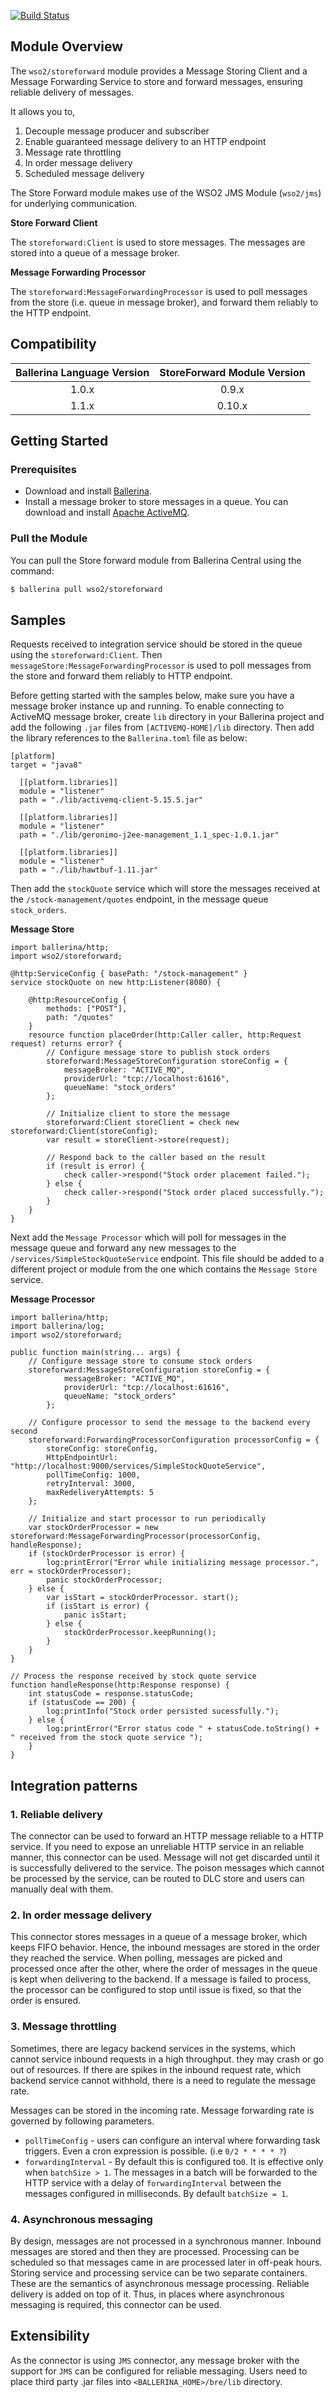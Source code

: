 [![Build Status](https://travis-ci.org/wso2-ballerina/module-storeforward.svg?branch=master)](https://travis-ci.org/wso2-ballerina/module-storeforward) 

## Module Overview

The `wso2/storeforward` module provides a Message Storing Client and a Message Forwarding Service to store and 
forward messages, ensuring reliable delivery of messages.

It allows you to,

1. Decouple message producer and subscriber
2. Enable guaranteed message delivery to an HTTP endpoint
3. Message rate throttling 
4. In order message delivery 
5. Scheduled message delivery 

The Store Forward module makes use of the WSO2 JMS Module (`wso2/jms`) for underlying communication.

**Store Forward Client**

The `storeforward:Client` is used to store messages. The messages are stored into a queue of a message broker. 

**Message Forwarding Processor**

The `storeforward:MessageForwardingProcessor` is used to poll messages from the store (i.e. queue in message broker), and 
forward them reliably to the HTTP endpoint. 

## Compatibility

|  Ballerina Language Version |   StoreForward Module Version   |
|:---------------------------:|:-------------------------------:|
|            1.0.x            |              0.9.x              |
|            1.1.x            |             0.10.x              |

## Getting Started

### Prerequisites

- Download and install [Ballerina](https://ballerinalang.org/downloads/).
- Install a message broker to store messages in a queue. You can download and install 
[Apache ActiveMQ](http://activemq.apache.org/getting-started.html).

### Pull the Module

You can pull the Store forward module from Ballerina Central using the command:

```bash
$ ballerina pull wso2/storeforward
```

## Samples

Requests received to integration service should be stored in the queue using the `storeforward:Client`. Then 
`messageStore:MessageForwardingProcessor` is used to poll messages from the store and forward them reliably to HTTP endpoint.

Before getting started with the samples below, make sure you have a message broker instance up and running.
To enable connecting to ActiveMQ message broker, create `lib` directory in your Ballerina project and add the 
following `.jar` files from `[ACTIVEMQ-HOME]/lib` directory. Then add the library references to the `Ballerina.toml` file as below:

```ballerina
[platform]
target = "java8"

  [[platform.libraries]]
  module = "listener"
  path = "./lib/activemq-client-5.15.5.jar"

  [[platform.libraries]]
  module = "listener"
  path = "./lib/geronimo-j2ee-management_1.1_spec-1.0.1.jar"

  [[platform.libraries]]
  module = "listener"
  path = "./lib/hawtbuf-1.11.jar"
```

Then add the `stockQuote` service which will store the messages received at the `/stock-management/quotes` 
endpoint, in the message queue `stock_orders`. 

**Message Store**

```ballerina
import ballerina/http;
import wso2/storeforward;

@http:ServiceConfig { basePath: "/stock-management" }
service stockQuote on new http:Listener(8080) {

    @http:ResourceConfig {
        methods: ["POST"],
        path: "/quotes"
    }
    resource function placeOrder(http:Caller caller, http:Request request) returns error? {
        // Configure message store to publish stock orders
        storeforward:MessageStoreConfiguration storeConfig = {
            messageBroker: "ACTIVE_MQ",
            providerUrl: "tcp://localhost:61616",
            queueName: "stock_orders"
        };

        // Initialize client to store the message
        storeforward:Client storeClient = check new storeforward:Client(storeConfig);
        var result = storeClient->store(request);

        // Respond back to the caller based on the result
        if (result is error) {
            check caller->respond("Stock order placement failed.");
        } else {
            check caller->respond("Stock order placed successfully.");
        }
    }
}
```

Next add the `Message Processor` which will poll for messages in the message queue and forward any new messages to the 
`/services/SimpleStockQuoteService` endpoint. This file should be added to a different project or module from the one which contains the 
`Message Store` service.

**Message Processor**

```ballerina
import ballerina/http;
import ballerina/log;
import wso2/storeforward;

public function main(string... args) {
    // Configure message store to consume stock orders
    storeforward:MessageStoreConfiguration storeConfig = {
            messageBroker: "ACTIVE_MQ",
            providerUrl: "tcp://localhost:61616",
            queueName: "stock_orders"
        };

    // Configure processor to send the message to the backend every second
    storeforward:ForwardingProcessorConfiguration processorConfig = {
        storeConfig: storeConfig,
        HttpEndpointUrl: "http://localhost:9000/services/SimpleStockQuoteService",
        pollTimeConfig: 1000,
        retryInterval: 3000,
        maxRedeliveryAttempts: 5
    };

    // Initialize and start processor to run periodically
    var stockOrderProcessor = new storeforward:MessageForwardingProcessor(processorConfig, handleResponse);
    if (stockOrderProcessor is error) {
        log:printError("Error while initializing message processor.", err = stockOrderProcessor);
        panic stockOrderProcessor;
    } else {
        var isStart = stockOrderProcessor. start();
        if (isStart is error) {
            panic isStart;
        } else {
            stockOrderProcessor.keepRunning();
        }
    }
}

// Process the response received by stock quote service 
function handleResponse(http:Response response) {
    int statusCode = response.statusCode;
    if (statusCode == 200) {
        log:printInfo("Stock order persisted sucessfully.");
    } else {
        log:printError("Error status code " + statusCode.toString() + " received from the stock quote service ");
    }
}
```

## Integration patterns 

### 1. Reliable delivery

The connector can be used to forward an HTTP message reliable to a HTTP service. If you need to expose an unreliable HTTP service
in an reliable manner, this connector can be used. Message will not get discarded until it is successfully delivered to the service. 
The poison messages which cannot be processed by the service, can be routed to DLC store and users can manually deal with them. 

### 2. In order message delivery 

This connector stores messages in a queue of a message broker, which keeps FIFO behavior. Hence, the inbound messages are stored
in the order they reached the service. When polling, messages are picked and processed once after the other, where the order
of messages in the queue is kept when delivering to the backend. If a message is failed to process, the processor can be configured
to stop until issue is fixed, so that the order is ensured.

### 3. Message throttling 

Sometimes, there are legacy backend services in the systems, which cannot service inbound requests in a high throughput. they may crash
or go out of resources. If there are spikes in the inbound request rate, which backend service cannot withhold, there is a need to regulate
the message rate. 

Messages can be stored in the incoming rate. Message forwarding rate is governed by following parameters. 

* `pollTimeConfig` - users can configure an interval where forwarding task triggers. Even a cron expression is possible. (i.e `0/2 * * * * ?`)
* `forwardingInterval` - By default this is configured to`0`. It is effective only when `batchSize > 1`. The messages in a 
                       batch will be forwarded to the HTTP service with a delay of `forwardingInterval` between the messages configured in milliseconds. By default `batchSize = 1`. 

### 4. Asynchronous messaging 

By design, messages are not processed in a synchronous manner. Inbound messages are stored and then they are processed. Processing can be scheduled 
so that messages came in are processed later in off-peak hours. Storing service and processing service can be two separate containers. 
These are the semantics of asynchronous message processing. Reliable delivery is added on top of it. Thus, in places where asynchronous messaging
is required, this connector can be used. 

## Extensibility

As the connector is using `JMS` connector, any message broker with the support for `JMS` can be configured for 
reliable messaging. Users need to place third party .jar files into `<BALLERINA_HOME>/bre/lib` directory. 
